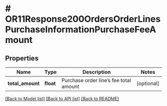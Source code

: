 # # OR11Response200OrdersOrderLinesPurchaseInformationPurchaseFeeAmount

## Properties

Name | Type | Description | Notes
------------ | ------------- | ------------- | -------------
**total_amount** | **float** | Purchase order line’s fee total amount | [optional]

[[Back to Model list]](../../README.md#models) [[Back to API list]](../../README.md#endpoints) [[Back to README]](../../README.md)
